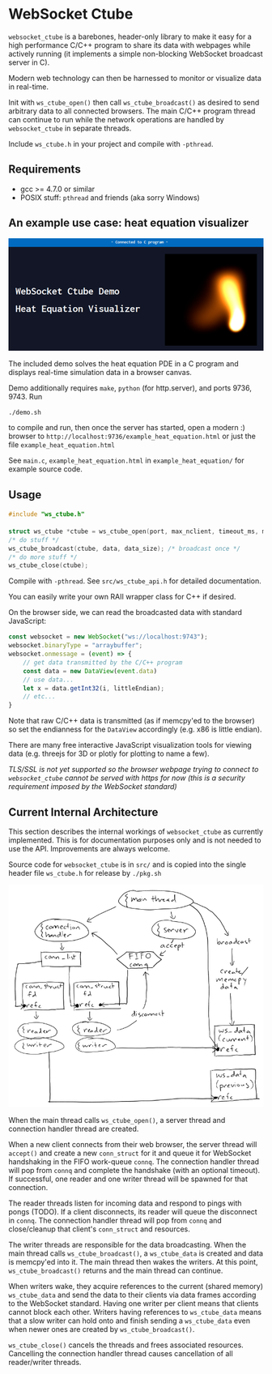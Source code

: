 # WebSocket Ctube
`websocket_ctube` is a barebones, header-only library to make it easy for a high
performance C/C++ program to share its data with webpages while actively running
(it implements a simple non-blocking WebSocket broadcast server in C).

Modern web technology can then be harnessed to monitor or visualize data in
real-time.

Init with `ws_ctube_open()` then call `ws_ctube_broadcast()` as desired to send
arbitrary data to all connected browsers. The main C/C++ program thread can
continue to run while the network operations are handled by `websocket_ctube` in
separate threads.

Include `ws_ctube.h` in your project and compile with `-pthread`.

## Requirements
* gcc >= 4.7.0 or similar
* POSIX stuff: `pthread` and friends (aka sorry Windows)

## An example use case: heat equation visualizer
![demo_img](demo.png)

The included demo solves the heat equation PDE in a C program and displays
real-time simulation data in a browser canvas.

Demo additionally requires `make`, `python` (for http.server), and ports 9736,
9743. Run
```shell
./demo.sh
```
to compile and run, then once the server has started, open a modern :) browser
to `http://localhost:9736/example_heat_equation.html` or just the file
`example_heat_equation.html`

See `main.c`, `example_heat_equation.html` in `example_heat_equation/` for
example source code.

## Usage
```C
#include "ws_ctube.h"

struct ws_ctube *ctube = ws_ctube_open(port, max_nclient, timeout_ms, max_broadcast_fps);
/* do stuff */
ws_ctube_broadcast(ctube, data, data_size); /* broadcast once */
/* do more stuff */
ws_ctube_close(ctube);
```
Compile with `-pthread`. See `src/ws_ctube_api.h` for detailed documentation.

You can easily write your own RAII wrapper class for C++ if desired.

On the browser side, we can read the broadcasted data with standard JavaScript:
```js
const websocket = new WebSocket("ws://localhost:9743");
websocket.binaryType = "arraybuffer";
websocket.onmessage = (event) => {
	// get data transmitted by the C/C++ program
	const data = new DataView(event.data)
	// use data...
	let x = data.getInt32(i, littleEndian);
	// etc...
}
```
Note that raw C/C++ data is transmitted (as if memcpy'ed to the browser) so set
the endianness for the `DataView` accordingly (e.g. x86 is little endian).

There are many free interactive JavaScript visualization tools for viewing data
(e.g. threejs for 3D or plotly for plotting to name a few).

*TLS/SSL is not yet supported so the browser webpage trying to connect to
`websocket_ctube` cannot be served with https for now (this is a security
requirement imposed by the WebSocket standard)*

## Current Internal Architecture
This section describes the internal workings of `websocket_ctube` as currently
implemented. This is for documentation purposes only and is not needed to use
the API. Improvements are always welcome.

Source code for `websocket_ctube` is in `src/` and is copied into the single
header file `ws_ctube.h` for release by `./pkg.sh`

![architecture_img](arch.png)

When the main thread calls `ws_ctube_open()`, a server thread and connection
handler thread are created.

When a new client connects from their web browser, the server thread will
`accept()` and create a new `conn_struct` for it and queue it for WebSocket
handshaking in the FIFO work-queue `connq`. The connection handler thread will
pop from `connq` and complete the handshake (with an optional timeout). If
successful, one reader and one writer thread will be spawned for that
connection.

The reader threads listen for incoming data and respond to pings with pongs
(TODO). If a client disconnects, its reader will queue the disconnect in
`connq`. The connection handler thread will pop from `connq` and close/cleanup
that client's `conn_struct` and resources.

The writer threads are responsible for the data broadcasting. When the main
thread calls `ws_ctube_broadcast()`, a `ws_ctube_data` is created and data is
memcpy'ed into it. The main thread then wakes the writers. At this point,
`ws_ctube_broadcast()` returns and the main thread can continue.

When writers wake, they acquire references to the current (shared memory)
`ws_ctube_data` and send the data to their clients via data frames according to
the WebSocket standard. Having one writer per client means that clients cannot
block each other. Writers having references to `ws_ctube_data` means that a
slow writer can hold onto and finish sending a `ws_ctube_data` even when
newer ones are created by `ws_ctube_broadcast()`.

`ws_ctube_close()` cancels the threads and frees associated resources.
Cancelling the connection handler thread causes cancellation of all
reader/writer threads.
